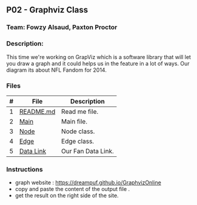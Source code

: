 ## P02 - Graphviz Class    
### Team: Fowzy Alsaud, Paxton Proctor

### Description:
This time we're working on GrapViz which is a software library that will let you draw a graph and it could helps us in the feature in a lot of ways. Our diagram its about NFL Fandom for 2014.

### Files

|   #   | File     | Description                      |
| :---: | -------- | -------------------------------- |
|   1   | [README.md](README.md)</a> | Read me file. |
|   2   | [Main](main.cpp)</a> | Main file. |
|   3   | [Node](Node.h)</a> | Node class. |
|   4   | [Edge](Edge.h)</a> | Edge class. |
|   5   | <a href="https://interactive.twitter.com/nfl_followers2014/#?mode=team&team=all">Data Link</a> | Our Fan Data Link. |



### Instructions

- graph website : https://dreampuf.github.io/GraphvizOnline
- copy and paste the content of the output file .
- get the result on the right side of the site.

